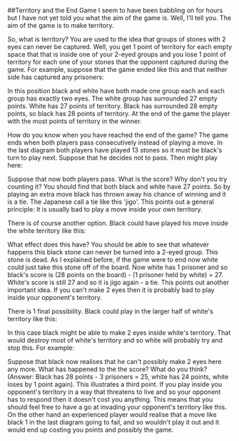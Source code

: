 ##Territory and the End Game
I seem to have been babbling on for hours but I have not yet told you what the aim of the game is. Well, I'll tell you. The aim of the game is to make territory.

So, what is territory? You are used to the idea that groups of stones with 2 eyes can never be captured. Well, you get 1 point of territory for each empty space that that is inside one of your 2-eyed groups and you lose 1 point of territory for each one of your stones that the opponent captured during the game. For example, suppose that the game ended like this and that neither side has captured any prisoners:

<div class="reikai_board" data_board="/static/boards/board_5_1.json"></div>

In this position black and white have both made one group each and each group has exactly two eyes. The white group has surrounded 27 empty points. White has 27 points of territory. Black has surrounded 28 empty points, so black has 28 points of territory. At the end of the game the player with the most points of territory in the winner.

How do you know when you have reached the end of the game? The game ends when both players pass consecutively instead of playing a move. In the last diagram both players have played 13 stones so it must be black's turn to play next. Suppose that he decides not to pass. Then might play here:

<div class="reikai_board" data_board="/static/boards/board_5_2.json"></div>

Suppose that now both players pass. What is the score? Why don't you try counting it? You should find that both black and white have 27 points. So by playing an extra move black has thrown away his chance of winning and it is a tie. The Japanese call a tie like this 'jigo'. This points out a general principle: It is usually bad to play a move inside your own territory.

There is of course another option. Black could have played his move inside the white territory like this:

<div class="reikai_board" data_board="/static/boards/board_5_3.json"></div>

What effect does this have? You should be able to see that whatever happens this black stone can never be turned into a 2-eyed group. This stone is dead. As I explained before, if the game were to end now white could just take this stone off of the board. Now white has 1 prisoner and so black's score is (28 points on the board) - (1 prisoner held by white) = 27. White's score is still 27 and so it is jigo again - a tie. This points out another important idea. If you can't make 2 eyes then it is probably bad to play inside your opponent's territory.

There is 1 final possibility. Black could play in the larger half of white's territory like this:

<div class="reikai_board" data_board="/static/boards/board_5_4.json"></div>

In this case black might be able to make 2 eyes inside white's territory. That would destroy most of white's territory and so white will probably try and stop this. For example:

<div class="reikai_board" data_board="/static/boards/board_5_5.json"></div>

Suppose that black now realises that he can't possibly make 2 eyes here any more. What has happened to the the score? What do you think? (Answer: Black has 28 points - 3 prisoners = 25, white has 24 points, white loses by 1 point again). This illustrates a third point. If you play inside you opponent's territory in a way that threatens to live and so your opponent has to respond then it doesn't cost you anything. This means that you should feel free to have a go at invading your opponent's territory like this. On the other hand an experienced player would realise that a move like black 1 in the last diagram going to fail, and so wouldn't play it out and it would end up costing you points and possibly the game.
